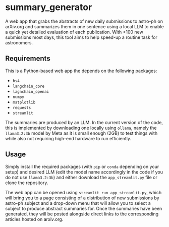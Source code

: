 # summary_generator
A web app that grabs the abstracts of new daily submissions to astro-ph on arXiv.org and summarizes them in one sentence using a local LLM to enable a quick yet detailed evaluation of each publication. With >100 new submissions most days, this tool aims to help speed-up a routine task for astronomers. 

## Requirements
This is a Python-based web app the depends on the following packages:
* `bs4`
* `langchain_core`
* `lagnchain_openai`
* `numpy`
* `matplotlib`
* `requests`
* `streamlit`

The summaries are produced by an LLM. In the current version of the code, this is implemented by downloading one locally using `ollama`, namely the `llama3.2:3b` model by Meta as it is small enough (2GB) to test things with while also not requiring high-end hardware to run efficiently. 

## Usage
Simply install the required packages (with `pip` or `conda` depending on your setup) and desired LLM (edit the model name accordingly in the code if you do not use `llama3.2:3b`) and either download the `app_streamlit.py` file or clone the repository. 

The web app can be opened using `streamlit run app_streamlit.py`, which will bring you to a page consisting of a distribution of new submissions by astro-ph subject and a drop-down menu that will allow you to select a subject to produce abstract summaries for. Once the summaries have been generated, they will be posted alongside direct links to the corresponding articles hosted on arxiv.org.
